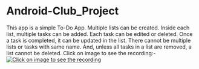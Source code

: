 # Android-Club_Project
This app is a simple To-Do App. Multiple lists can be created. Inside each list, multiple tasks can be added. Each task can be edited or deleted. Once a task is completed, it can be updated in the list. There cannot be multiple lists or tasks with same name. And, unless all tasks in a list are removed, a list cannot be deleted.
Click on image to see the recording:-
[![Click on image to see the recording](https://i9.ytimg.com/vi/wwtk9iR-Q7Y/mq1.jpg?sqp=CJjcy4cG&rs=AOn4CLCtzOjbX3oT5HhtngMUFMvf1V1PZg)](https://youtu.be/wwtk9iR-Q7Y "Android Club Project - To-do App")
